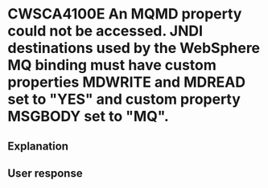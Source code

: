 # CWSCA4100E An MQMD property could not be accessed. JNDI destinations used by the WebSphere MQ binding must have custom properties MDWRITE and MDREAD set to "YES" and custom property MSGBODY set to "MQ".

## Explanation

## User response